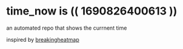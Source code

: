 # time_now is (( 1690826400613 ))

an automated repo that shows the currnent time

inspired by [breakingheatmap](https://github.com/breakingheatmap/breakingheatmap)